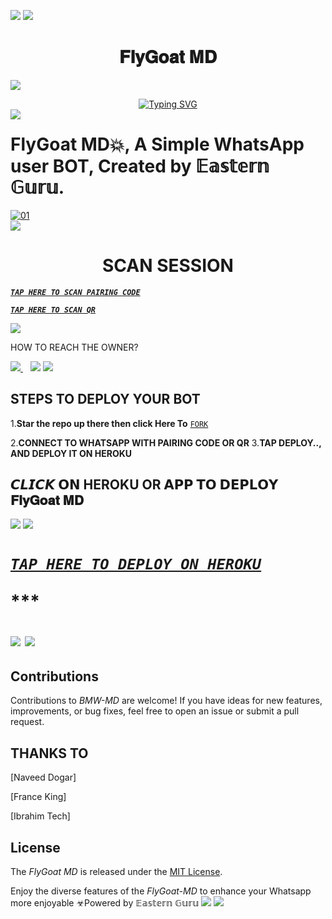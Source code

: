 <a><img src='https://i.imgur.com/LyHic3i.gif'/></a>
<a><img src='https://i.imgur.com/LyHic3i.gif'/></a>
<strong> <h1 align="center"> 𝐅𝐥𝐲𝐆𝐨𝐚𝐭 𝐌𝐃 </h1> </strong>


<a><img src='https://i.imgur.com/LyHic3i.gif'/></a>
  <p align="center">    
<a href="https://git.io/typing-svg"><img src="https://readme-typing-svg.herokuapp.com?font=Ribeye&pause=1000&color=F72EC4&random=false&width=435&lines=Assalam+Alaikum!;I'm+FlyGoat+MD+Developed+by+%F0%9D%94%BC%F0%9D%95%92%F0%9D%95%A4%F0%9D%95%A5%F0%9D%95%96%F0%9D%95%A3%F0%9D%95%9F+%F0%9D%94%BE." alt="Typing SVG" /></a>
<br>
<a><img align="left" src='https://i.imgur.com/LyHic3i.gif'/></a> </p>
 
<p align="center"> <strong><h1>FlyGoat MD💥, A Simple WhatsApp user BOT, Created by 𝔼𝕒𝕤𝕥𝕖𝕣𝕟 𝔾𝕦𝕣𝕦.</h1></strong>
</p>



  <a href="https://ibb.co/N6NMDtn"><img src="https://telegra.ph/file/4284fda5d1d436d0f9012.png" alt="01" border="0" /></a>                     
<a><img src='https://i.imgur.com/LyHic3i.gif'/></a>
 <h1 align="center">  SCAN SESSION </h1>
 

  ***[`TAP HERE TO SCAN PAIRING CODE`](https://bmw-code-scanner-8df743f73014.herokuapp.com/pair)***


  
  ***[`TAP HERE TO SCAN QR`](https://bmw-code-scanner-8df743f73014.herokuapp.com/qr)***


<a><img src='https://i.imgur.com/LyHic3i.gif'/></a>

</p>


HOW TO REACH THE OWNER? 
 
   
   <a href="https://wa.me/message/254794961927">
    <img src="https://img.shields.io/badge/WhatsApp-25D366?style=for-the-badge&logo=whatsapp&logoColor=white" />
  </a>&nbsp;&nbsp;
   <a

  <p align="left">
<a><img src='https://i.imgur.com/LyHic3i.gif'/></a>
<a><img src='https://i.imgur.com/LyHic3i.gif'/></a>
</p>

## STEPS TO DEPLOY YOUR BOT


1.**Star the repo up there then click Here To** [`FORK`](https://github.com/EasternG/FlyGoat-MD/fork)

2.**CONNECT TO WHATSAPP WITH PAIRING CODE OR QR**
3.**TAP DEPLOY.., AND DEPLOY IT ON HEROKU**

## 𝘾𝙇𝙄𝘾𝙆 𝗢𝗡 HEROKU OR 𝗔𝗣𝗣 𝗧𝗢 𝗗𝗘𝗣𝗟𝗢𝗬  𝐅𝐥𝐲𝐆𝐨𝐚𝐭 𝐌𝐃 

<a><img src='https://i.imgur.com/LyHic3i.gif'/></a>
<a><img src='https://i.imgur.com/LyHic3i.gif'/></a>

 <h1 align="left">

  ***[`TAP HERE TO DEPLOY ON HEROKU`](https://dashboard.heroku.com/new?template=https://github.com/ibrahimaitech/IBRAHIM-AI-10.10)***







  ***<p align="left"><a href="https://bmw-code-scanner-8df743f73014.herokuapp.com/">
 

<p align="left">
<a><img src='https://i.imgur.com/LyHic3i.gif'/></a>
<a><img src='https://i.imgur.com/LyHic3i.gif'/></a>
   
 </p> 




## Contributions


Contributions to *BMW-MD* are welcome! If you have ideas for new features, improvements, or bug fixes, feel free to open an issue or submit a pull request.
## THANKS TO
[Naveed Dogar]


[France King]


[Ibrahim Tech]

## License

The *FlyGoat MD* is released under the [MIT License](https://opensource.org/licenses/MIT).

Enjoy the diverse features of the *FlyGoat-MD*  to enhance your Whatsapp more enjoyable
☣Powered by 𝔼𝕒𝕤𝕥𝕖𝕣𝕟 𝔾𝕦𝕣𝕦
<a><img src='https://i.imgur.com/LyHic3i.gif'/></a>
<a><img src='https://i.imgur.com/LyHic3i.gif'/></a>

